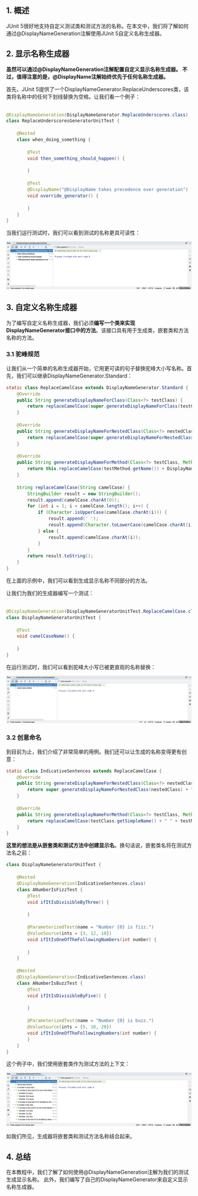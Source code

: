 ## 1. 概述

JUnit 5很好地支持自定义测试类和测试方法的名称。在本文中，我们将了解如何通过@DisplayNameGeneration注解使用JUnit 5自定义名称生成器。

## 2. 显示名称生成器

**虽然可以通过@DisplayNameGeneration注解配置自定义显示名称生成器。
不过，值得注意的是，@DisplayName注解始终优先于任何名称生成器。**

首先，JUnit 5提供了一个DisplayNameGenerator.ReplaceUnderscores类，该类将名称中的任何下划线替换为空格。让我们看一个例子：

```java

@DisplayNameGeneration(DisplayNameGenerator.ReplaceUnderscores.class)
class ReplaceUnderscoresGeneratorUnitTest {

    @Nested
    class when_doing_something {

        @Test
        void then_something_should_happen() {

        }

        @Test
        @DisplayName("@DisplayName takes precedence over generation")
        void override_generator() {

        }
    }
}
```

当我们运行测试时，我们可以看到测试的名称更具可读性：

<img src="../assets/img-1.png">

## 3. 自定义名称生成器

为了编写自定义名称生成器，我们必须**编写一个类来实现DisplayNameGenerator接口中的方法**。该接口具有用于生成类，嵌套类和方法名称的方法。

### 3.1 驼峰规范

让我们从一个简单的名称生成器开始，它用更可读的句子替换驼峰大小写名称。首先，我们可以继承DisplayNameGenerator.Standard：

```java
static class ReplaceCamelCase extends DisplayNameGenerator.Standard {
    @Override
    public String generateDisplayNameForClass(Class<?> testClass) {
        return replaceCamelCase(super.generateDisplayNameForClass(testClass));
    }

    @Override
    public String generateDisplayNameForNestedClass(Class<?> nestedClass) {
        return replaceCamelCase(super.generateDisplayNameForNestedClass(nestedClass));
    }

    @Override
    public String generateDisplayNameForMethod(Class<?> testClass, Method testMethod) {
        return this.replaceCamelCase(testMethod.getName()) + DisplayNameGenerator.parameterTypesAsString(testMethod);
    }

    String replaceCamelCase(String camelCase) {
        StringBuilder result = new StringBuilder();
        result.append(camelCase.charAt(0));
        for (int i = 1; i < camelCase.length(); i++) {
            if (Character.isUpperCase(camelCase.charAt(i))) {
                result.append(' ');
                result.append(Character.toLowerCase(camelCase.charAt(i)));
            } else {
                result.append(camelCase.charAt(i));
            }
        }
        return result.toString();
    }
}
```

在上面的示例中，我们可以看到生成显示名称不同部分的方法。

让我们为我们的生成器编写一个测试：

```java

@DisplayNameGeneration(DisplayNameGeneratorUnitTest.ReplaceCamelCase.class)
class DisplayNameGeneratorUnitTest {

    @Test
    void camelCaseName() {

    }
}
```

在运行测试时，我们可以看到驼峰大小写已被更直观的名称替换：

<img src="../assets/img-2.png">

### 3.2 创意命名

到目前为止，我们介绍了非常简单的用例。我们还可以让生成的名称变得更有创意：

```java
static class IndicativeSentences extends ReplaceCamelCase {
    @Override
    public String generateDisplayNameForNestedClass(Class<?> nestedClass) {
        return super.generateDisplayNameForNestedClass(nestedClass) + "...";
    }

    @Override
    public String generateDisplayNameForMethod(Class<?> testClass, Method testMethod) {
        return replaceCamelCase(testClass.getSimpleName() + " " + testMethod.getName()) + ".";
    }
}
```

**这里的想法是从嵌套类和测试方法中创建显示名**。换句话说，嵌套类名将在测试方法名之前：

```java
class DisplayNameGeneratorUnitTest {

    @Nested
    @DisplayNameGeneration(IndicativeSentences.class)
    class ANumberIsFizzTest {
        @Test
        void ifItIsDivisibleByThree() {

        }

        @ParameterizedTest(name = "Number {0} is fizz.")
        @ValueSource(ints = {3, 12, 18})
        void ifItIsOneOfTheFollowingNumbers(int number) {

        }
    }

    @Nested
    @DisplayNameGeneration(IndicativeSentences.class)
    class ANumberIsBuzzTest {
        @Test
        void ifItIsDivisibleByFive() {

        }

        @ParameterizedTest(name = "Number {0} is buzz.")
        @ValueSource(ints = {5, 10, 20})
        void ifItIsOneOfTheFollowingNumbers(int number) {
        }
    }
}
```

这个例子中，我们使用嵌套类作为测试方法的上下文：

<img src="../assets/img-3.png">

如我们所见，生成器将嵌套类和测试方法名称结合起来。

## 4. 总结

在本教程中，我们了解了如何使用@DisplayNameGeneration注解为我们的测试生成显示名称。
此外，我们编写了自己的DisplayNameGenerator来自定义显示名称生成器。